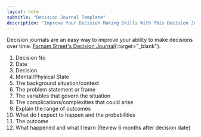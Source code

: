 ```yaml
---
layout: note
subtitle: "Decision Journal Template"
description: "Improve Your Decision Making Skills With This Decision Journal"
---
```


Decision journals are an easy way to improve your ability to make decisions
over time. [Farnam Street's Decision Journal][1]{:target="_blank"}.

1. Decision No
2. Date
3. Decision
4. Mental/Physical State
5. The background situation/context
6. The problem statement or frame
7. The variables that govern the situation
8. The complications/complexities that could arise
9. Explain the range of outcomes
10. What do I expect to happen and the probabilities
11. The outcome
12. What happened and what I learn (Review 6 months after decision date)


[1]: https://fs.blog/2014/02/decision-journal/
